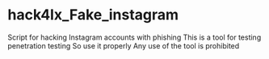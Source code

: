 # hack4lx_Fake_instagram
Script for hacking Instagram accounts with phishing This is a tool for testing penetration testing So use it properly Any use of the tool is prohibited
